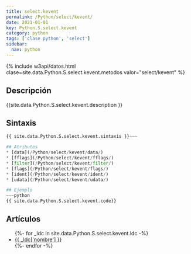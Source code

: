 ```yaml
---
title: select.kevent
permalink: /Python/select/kevent/
date: 2021-01-01
key: Python.S.select.kevent
category: python
tags: ['clase python', 'select']
sidebar: 
  nav: python
---
```


{% include w3api/datos.html clase=site.data.Python.S.select.kevent.metodos valor="select/kevent" %}

## Descripción
{{site.data.Python.S.select.kevent.description }}

## Sintaxis
~~~python
{{ site.data.Python.S.select.kevent.sintaxis }}~~~

## Atributos
* [data](/Python/select/kevent/data/)
* [fflags](/Python/select/kevent/fflags/)
* [filter](/Python/select/kevent/filter/)
* [flags](/Python/select/kevent/flags/)
* [ident](/Python/select/kevent/ident/)
* [udata](/Python/select/kevent/udata/)

## Ejemplo
~~~python
{{ site.data.Python.S.select.kevent.code}}
~~~

## Artículos
<ul>
{%- for _ldc in site.data.Python.S.select.kevent.ldc -%}
   <li>
       <a href="{{_ldc['url'] }}">{{ _ldc['nombre'] }}</a>
   </li>
{%- endfor -%}
</ul>
